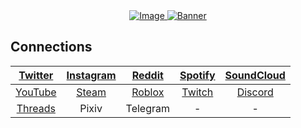 <div align="center">
  <a href="https://github.com/GreenVGJR">
    <img src="https://komarev.com/ghpvc/?username=GreenVGJR&color=green" alt="Image" loading="lazy"/>
    <img src="https://cdn.discordapp.com/attachments/1055832957916557332/1125849191684513822/New_Project_329_A181172.png?log=true" alt="Banner" loading="lazy"/>
  </a>
</div>

## Connections

|[Twitter](https://twitter.com/Green_VGJR)|[Instagram](https://instagram.com/green._vgjr)|[Reddit](https://www.reddit.com/u/GreenVGJR)|[Spotify](https://open.spotify.com/user/uz2gmmfdw7gxcofnb3843pju5)|[SoundCloud](https://soundcloud.com/greenvgjr)|
|:-:|:-:|:-:|:-:|:-:|
|[YouTube](https://www.youtube.com/@greenvgjr)|[Steam](https://steamcommunity.com/profiles/76561199079533730)|[Roblox](https://www.roblox.com/users/433337308/profile)|[Twitch](https://twitch.tv/greenvgjr)|[Discord](https://discord.com/users/681124961494237442)|
|[Threads](https://threads.net/green._vgjr)|Pixiv|Telegram|\-|\-|
